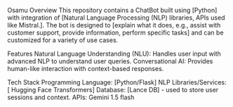 Osamu
Overview
This repository contains a ChatBot built using [Python] with integration of [Natural Language Processing (NLP) libraries, APIs used like Mistral.]. The bot is designed to [explain what it does, e.g., assist with customer support, provide information, perform specific tasks] and can be customized for a variety of use cases.

Features
Natural Language Understanding (NLU): Handles user input with advanced NLP to understand user queries.
Conversational AI: Provides human-like interaction with context-based responses.

Tech Stack
Programming Language: [Python/Flask]
NLP Libraries/Services: [ Hugging Face Transformers]
Database: [Lance DB] - used to store user sessions and context.
APIs: Gemini 1.5 flash

